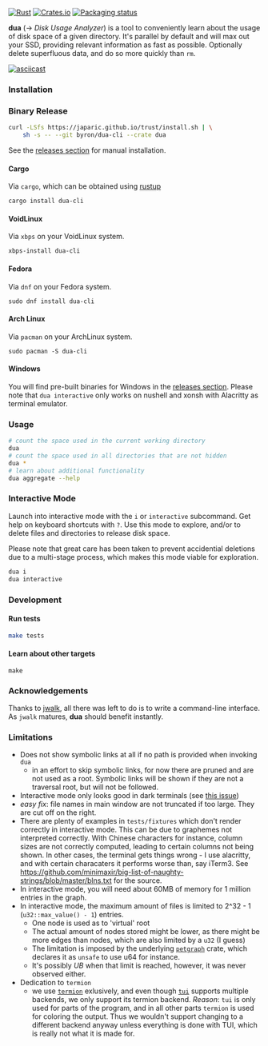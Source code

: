 [![Rust](https://github.com/Byron/dua-cli/workflows/Rust/badge.svg)](https://github.com/byron/dua-cli/actions)
[![Crates.io](https://img.shields.io/crates/v/dua-cli.svg)](https://crates.io/crates/dua-cli)
[![Packaging status](https://repology.org/badge/tiny-repos/dua-cli.svg)](https://repology.org/project/dua-cli/badges)

**dua** (-> _Disk Usage Analyzer_) is a tool to conveniently learn about the usage of disk space of a given directory. It's parallel by default and will max out your SSD, providing relevant information as fast as possible. Optionally delete superfluous data, and do so more quickly than `rm`.

[![asciicast](https://asciinema.org/a/316444.svg)](https://asciinema.org/a/316444)

### Installation

### Binary Release

```sh
curl -LSfs https://japaric.github.io/trust/install.sh | \
    sh -s -- --git byron/dua-cli --crate dua
```

See the [releases section][releases] for manual installation.

[releases]: https://github.com/Byron/dua-cli/releases

#### Cargo
Via `cargo`, which can be obtained using [rustup][rustup]

```
cargo install dua-cli
```

#### VoidLinux
Via `xbps` on your VoidLinux system.

```
xbps-install dua-cli
```

#### Fedora
Via `dnf` on your Fedora system.

```
sudo dnf install dua-cli
```

#### Arch Linux
Via `pacman` on your ArchLinux system.

```
sudo pacman -S dua-cli
```

#### Windows

You will find pre-built binaries for Windows in the [releases section](https://github.com/Byron/dua-cli).
Please note that `dua interactive` only works on nushell and xonsh with Alacritty as terminal emulator.

### Usage

```bash
# count the space used in the current working directory
dua
# count the space used in all directories that are not hidden
dua *
# learn about additional functionality
dua aggregate --help
```

### Interactive Mode

Launch into interactive mode with the `i` or `interactive` subcommand. Get help on keyboard
shortcuts with `?`.
Use this mode to explore, and/or to delete files and directories to release disk space.

Please note that great care has been taken to prevent accidential deletions due to a multi-stage
process, which makes this mode viable for exploration.

```bash
dua i
dua interactive
```

### Development

#### Run tests

```bash
make tests
```

#### Learn about other targets

```
make
```

### Acknowledgements

Thanks to [jwalk][jwalk], all there was left to do is to write a command-line interface. As `jwalk` matures, **dua** should benefit instantly.

### Limitations

* Does not show symbolic links at all if no path is provided when invoking `dua`
  * in an effort to skip symbolic links, for now there are pruned and are not used as a root. Symbolic links will be shown if they
    are not a traversal root, but will not be followed.
* Interactive mode only looks good in dark terminals (see [this issue](https://github.com/Byron/dua-cli/issues/13))
* _easy fix_: file names in main window are not truncated if too large. They are cut off on the right.
* There are plenty of examples in `tests/fixtures` which don't render correctly in interactive mode.
  This can be due to graphemes not interpreted correctly. With Chinese characters for instance,
  column sizes are not correctly computed, leading to certain columns not being shown.
  In other cases, the terminal gets things wrong - I use alacritty, and with certain characaters it
  performs worse than, say iTerm3.
  See https://github.com/minimaxir/big-list-of-naughty-strings/blob/master/blns.txt for the source.
* In interactive mode, you will need about 60MB of memory for 1 million entries in the graph.
* In interactive mode, the maximum amount of files is limited to 2^32 - 1 (`u32::max_value() - 1`) entries.
  * One node is used as to 'virtual' root
  * The actual amount of nodes stored might be lower, as there might be more edges than nodes, which are also limited by a `u32` (I guess)
  * The limitation is imposed by the underlying [`petgraph`][petgraph] crate, which declares it as `unsafe` to use u64 for instance.
  * It's possibly *UB* when that limit is reached, however, it was never observed either.
* Dedication to `termion`
  * we use [`termion`][termion] exlusively, and even though [`tui`][tui] supports multiple backends, we only support its termion backend. _Reason_: `tui` is only used for parts of the program, and in all other parts `termion` is used for coloring the output. Thus we wouldn't support changing to a different backend anyway unless everything is done with TUI, which is really not what it is made for.


[petgraph]: https://crates.io/crates/petgraph
[rustup]: https://rustup.rs/
[jwalk]: https://crates.io/crates/jwalk
[termion]: https://crates.io/crates/termion
[tui]: https://github.com/fdehau/tui-rs

